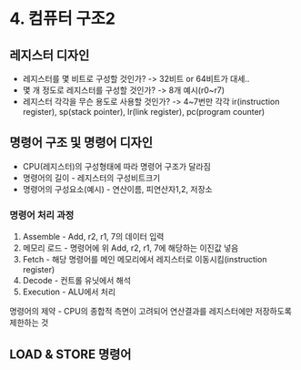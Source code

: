 # 4. 컴퓨터 구조2



## 레지스터 디자인

- 레지스터를 몇 비트로 구성할 것인가? -> 32비트 or 64비트가 대세..
- 몇 개 정도로 레지스터를 구성할 것인가? -> 8개 예시(r0~r7)
- 레지스터 각각을 무슨 용도로 사용할 것인가? -> 4~7번만 각각 ir(instruction register), sp(stack pointer), lr(link register), pc(program counter)



## 명령어 구조 및 명령어 디자인

- CPU(레지스터)의 구성형태에 따라 명령어 구조가 달라짐
- 명령어의 길이 - 레지스터의 구성비트크기
- 명령어의 구성요소(예시) - 연산이름, 피연산자1,2, 저장소

### 명령어 처리 과정

1. Assemble - Add, r2, r1, 7의 데이터 입력
2. 메모리 로드 - 명령어에 위 Add, r2, r1, 7에 해당하는 이진값 넣음
3. Fetch - 해당 명령어를 메인 메모리에서 레지스터로 이동시킴(instruction register)
4. Decode - 컨트롤 유닛에서 해석
5. Execution - ALU에서 처리

명령어의 제약 - CPU의 종합적 측면이 고려되어 연산결과를 레지스터에만 저장하도록 제한하는 것



## LOAD & STORE 명령어

